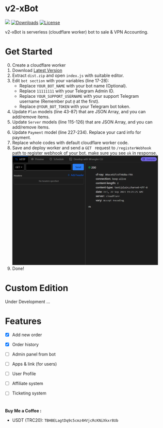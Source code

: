 # v2-xBot

[![](https://img.shields.io/github/v/release/javadib/v2-xbot.svg)](https://github.com/javadib/v2-xbot/releases)
[![Downloads](https://img.shields.io/github/downloads/javadib/v2-xbot/total.svg)](#)
[![License](https://img.shields.io/badge/license-GPL%20V3-blue.svg?longCache=true)](https://www.gnu.org/licenses/gpl-3.0.en.html)

v2-xBot is serverless (cloudflare worker) bot to sale & VPN Accounting.

# Get Started
0) Create a cloudflare worker 
1) Download [Latest Version](https://github.com/javadib/v2-xbot/releases/latest/download/dist.zip)
2) Extract `dist.zip` and open `index.js` with suitable editor.
3) Edit `bot section` with your variables (line 17-28):
   - Replace `YOUR_BOT_NAME` with your bot name (Optional).
   - Replace `11111111` with your Telegram Admin ID.
   - Replace `YOUR_SUPPORT_USERNAME` with your support Telegram username (Remember put `@` at the first).
   - Replace `@YOUR_BOT_TOKEN` with your Telegram bot token.
4) Update `Plan` models (line 43-87) that are JSON Array, and you can add/remove items. 
5) Update `Server` models (line 115-126) that are JSON Array, and you can add/remove items.
6) Update `Payment` model (line 227-234). Replace your card info for payment. 
7) Replace whole codes with default cloudflare worker code.
8) Save and deploy worker and send a `GET ` request to `/registerWebhook` path to register webhook of your bot. make sure you see `ok` in response.
   ![1](./docs/images/register-result.png)
9) Done!





# Custom Edition
Under Development ...
#

# Features
- [x] Add new order
- [x] Order history
- [ ] Admin panel from bot
- [ ] Apps & link (for users) 
- [ ] User Profile 
- [ ] Affiliate system
- [ ] Ticketing system



#
#
#

**Buy Me a Coffee :**
- USDT (TRC20): `TBHBELagtDq9c5cmz4HVjcRcKNiXkxr8Ub`
